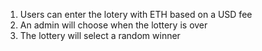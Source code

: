 1. Users can enter the lotery with ETH based on a USD fee
2. An admin will choose when the lottery is over
3. The lottery will select a random winner